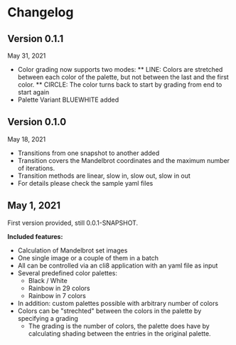 # Changelog

## Version 0.1.1
May 31, 2021
* Color grading now supports two modes:
** LINE: Colors are stretched between each color of the palette, but not between the last and the first color.
** CIRCLE: The color turns back to start by grading from end to start again
* Palette Variant BLUEWHITE added

## Version 0.1.0 
May 18, 2021
* Transitions from one snapshot to another added
* Transition covers the Mandelbrot coordinates and the maximum number of iterations.
* Transition methods are linear, slow in, slow out, slow in out
* For details please check the sample yaml files

## May 1, 2021
First version provided, still 0.0.1-SNAPSHOT.

**Included features:**
* Calculation of Mandelbrot set images
* One single image or a couple of them in a batch
* All can be controlled via an cli8 application with an yaml file as input
* Several predefined color palettes:
    * Black / White
    * Rainbow in 29 colors
    * Rainbow in 7 colors
* In addition: custom palettes possible with arbitrary number of colors
* Colors can be "strechted" between the colors in the palette by specifying a grading
    * The grading is the number of colors, the palette does have by calculating shading between the entries in the original palette.